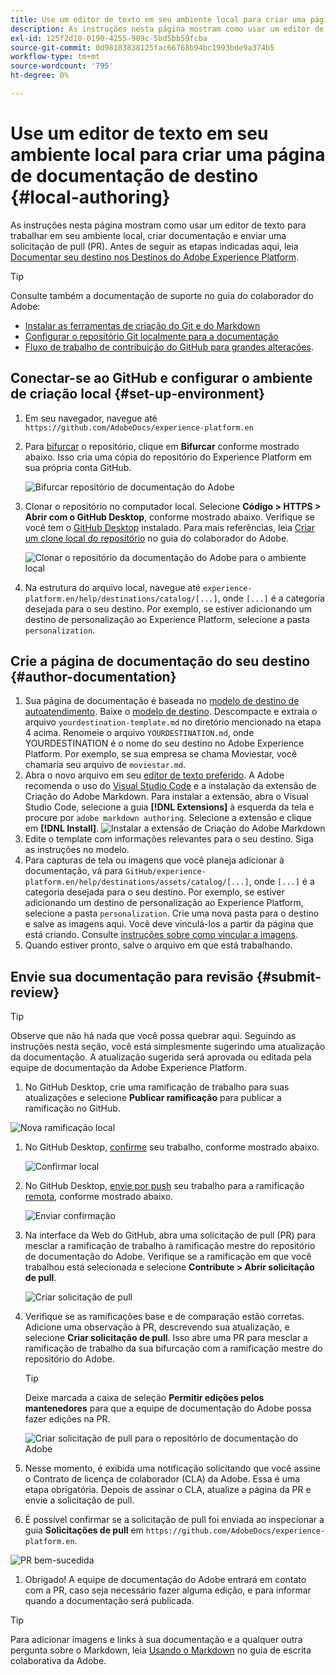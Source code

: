 ```yaml
---
title: Use um editor de texto em seu ambiente local para criar uma página de documentação de destino
description: As instruções nesta página mostram como usar um editor de texto para trabalhar no ambiente local a fim de criar uma página de documentação para o destino do Experience Platform e enviá-la para revisão.
exl-id: 125f2d10-0190-4255-909c-5bd5bb59fcba
source-git-commit: 0d98183838125fac66768b94bc1993bde9a374b5
workflow-type: tm+mt
source-wordcount: '795'
ht-degree: 0%

---
```


# Use um editor de texto em seu ambiente local para criar uma página de documentação de destino {#local-authoring}

As instruções nesta página mostram como usar um editor de texto para trabalhar em seu ambiente local, criar documentação e enviar uma solicitação de pull (PR). Antes de seguir as etapas indicadas aqui, leia [Documentar seu destino nos Destinos do Adobe Experience Platform](./documentation-instructions.md).

>[!TIP]
>
>Consulte também a documentação de suporte no guia do colaborador do Adobe:
>* [Instalar as ferramentas de criação do Git e do Markdown](https://experienceleague.adobe.com/docs/contributor/contributor-guide/setup/install-tools.html?lang=pt-BR)
>* [Configurar o repositório Git localmente para a documentação](https://experienceleague.adobe.com/docs/contributor/contributor-guide/setup/local-repo.html?lang=pt-BR)
>* [Fluxo de trabalho de contribuição do GitHub para grandes alterações](https://experienceleague.adobe.com/docs/contributor/contributor-guide/setup/full-workflow.html?lang=pt-BR).

## Conectar-se ao GitHub e configurar o ambiente de criação local {#set-up-environment}

1. Em seu navegador, navegue até `https://github.com/AdobeDocs/experience-platform.en`
2. Para [bifurcar](https://experienceleague.adobe.com/docs/contributor/contributor-guide/setup/local-repo.html?lang=pt-BR#fork-the-repository) o repositório, clique em **Bifurcar** conforme mostrado abaixo. Isso cria uma cópia do repositório do Experience Platform em sua própria conta GitHub.

   ![Bifurcar repositório de documentação do Adobe](../assets/docs-framework/ssd-fork-repository.gif)

3. Clonar o repositório no computador local. Selecione **Código > HTTPS > Abrir com o GitHub Desktop**, conforme mostrado abaixo. Verifique se você tem o [GitHub Desktop](https://desktop.github.com/) instalado. Para mais referências, leia [Criar um clone local do repositório](https://experienceleague.adobe.com/docs/contributor/contributor-guide/setup/local-repo.html?lang=pt-BR#create-a-local-clone-of-the-repository) no guia do colaborador do Adobe.

   ![Clonar o repositório da documentação do Adobe para o ambiente local](../assets/docs-framework/clone-local.png)

4. Na estrutura do arquivo local, navegue até `experience-platform.en/help/destinations/catalog/[...]`, onde `[...]` é a categoria desejada para o seu destino. Por exemplo, se estiver adicionando um destino de personalização ao Experience Platform, selecione a pasta `personalization`.

## Crie a página de documentação do seu destino {#author-documentation}

1. Sua página de documentação é baseada no [modelo de destino de autoatendimento](../docs-framework/self-service-template.md). Baixe o [modelo de destino](../assets/docs-framework/yourdestination-template.zip). Descompacte e extraia o arquivo `yourdestination-template.md` no diretório mencionado na etapa 4 acima.  Renomeie o arquivo `YOURDESTINATION.md`, onde YOURDESTINATION é o nome do seu destino no Adobe Experience Platform. Por exemplo, se sua empresa se chama Moviestar, você chamaria seu arquivo de `moviestar.md`.
2. Abra o novo arquivo em seu [editor de texto preferido](https://experienceleague.adobe.com/docs/contributor/contributor-guide/setup/install-tools.html?lang=pt-BR#understand-markdown-editors). A Adobe recomenda o uso do [Visual Studio Code](https://code.visualstudio.com/) e a instalação da extensão de Criação do Adobe Markdown. Para instalar a extensão, abra o Visual Studio Code, selecione a guia **[!DNL Extensions]** à esquerda da tela e procure por `adobe markdown authoring`. Selecione a extensão e clique em **[!DNL Install]**.
   ![Instalar a extensão de Criação do Adobe Markdown](../assets/docs-framework/install-adobe-markdown-extension.gif)
3. Edite o template com informações relevantes para o seu destino. Siga as instruções no modelo.
4. Para capturas de tela ou imagens que você planeja adicionar à documentação, vá para `GitHub/experience-platform.en/help/destinations/assets/catalog/[...]`, onde `[...]` é a categoria desejada para o seu destino. Por exemplo, se estiver adicionando um destino de personalização ao Experience Platform, selecione a pasta `personalization`. Crie uma nova pasta para o destino e salve as imagens aqui. Você deve vinculá-los a partir da página que está criando. Consulte [instruções sobre como vincular a imagens](https://experienceleague.adobe.com/docs/contributor/contributor-guide/writing-essentials/linking.html?lang=pt-BR#link-to-images).
5. Quando estiver pronto, salve o arquivo em que está trabalhando.

## Envie sua documentação para revisão {#submit-review}

>[!TIP]
>
>Observe que não há nada que você possa quebrar aqui. Seguindo as instruções nesta seção, você está simplesmente sugerindo uma atualização da documentação. A atualização sugerida será aprovada ou editada pela equipe de documentação da Adobe Experience Platform.

1. No GitHub Desktop, crie uma ramificação de trabalho para suas atualizações e selecione **Publicar ramificação** para publicar a ramificação no GitHub.

![Nova ramificação local](../assets/docs-framework/new-branch-local.gif)

1. No GitHub Desktop, [confirme](https://docs.github.com/en/free-pro-team@latest/github/getting-started-with-github/github-glossary#commit) seu trabalho, conforme mostrado abaixo.

   ![Confirmar local](../assets/docs-framework/commit-local.png)

1. No GitHub Desktop, [envie por push](https://docs.github.com/en/free-pro-team@latest/github/getting-started-with-github/github-glossary#push) seu trabalho para a ramificação [remota](https://docs.github.com/en/free-pro-team@latest/github/getting-started-with-github/github-glossary#remote), conforme mostrado abaixo.

   ![Enviar confirmação](../assets/docs-framework/push-local-to-remote.png)

1. Na interface da Web do GitHub, abra uma solicitação de pull (PR) para mesclar a ramificação de trabalho à ramificação mestre do repositório de documentação do Adobe. Verifique se a ramificação em que você trabalhou está selecionada e selecione **Contribute > Abrir solicitação de pull**.

   ![Criar solicitação de pull](../assets/docs-framework/ssd-create-pull-request-1.gif)

1. Verifique se as ramificações base e de comparação estão corretas. Adicione uma observação à PR, descrevendo sua atualização, e selecione **Criar solicitação de pull**. Isso abre uma PR para mesclar a ramificação de trabalho da sua bifurcação com a ramificação mestre do repositório do Adobe.

   >[!TIP]
   >
   >Deixe marcada a caixa de seleção **Permitir edições pelos mantenedores** para que a equipe de documentação do Adobe possa fazer edições na PR.

   ![Criar solicitação de pull para o repositório de documentação do Adobe](../assets/docs-framework/ssd-create-pull-request-2.png)

1. Nesse momento, é exibida uma notificação solicitando que você assine o Contrato de licença de colaborador (CLA) da Adobe. Essa é uma etapa obrigatória. Depois de assinar o CLA, atualize a página da PR e envie a solicitação de pull.

1. É possível confirmar se a solicitação de pull foi enviada ao inspecionar a guia **Solicitações de pull** em `https://github.com/AdobeDocs/experience-platform.en`.

![PR bem-sucedida](../assets/docs-framework/ssd-pr-successful.png)

1. Obrigado! A equipe de documentação do Adobe entrará em contato com a PR, caso seja necessário fazer alguma edição, e para informar quando a documentação será publicada.

>[!TIP]
>
>Para adicionar imagens e links à sua documentação e a qualquer outra pergunta sobre o Markdown, leia [Usando o Markdown](https://experienceleague.adobe.com/docs/contributor/contributor-guide/writing-essentials/markdown.html?lang=pt-BR) no guia de escrita colaborativa da Adobe.
